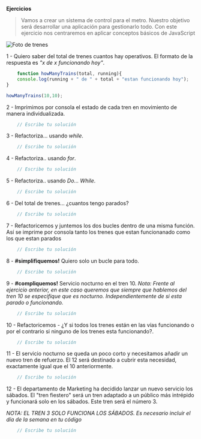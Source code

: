 **Ejercicios**
> Vamos a crear un sistema de control para el metro. Nuestro objetivo será desarrollar una aplicación para gestionarlo todo. Con este ejercicio nos centraremos en aplicar conceptos básicos de JavaScript

![Foto de trenes](http://estaticos04.elmundo.es/elmundo/imagenes/2010/06/29/1277838432_0.jpg)


1 - Quiero saber del total de trenes cuantos hay operativos.
    El formato de la respuesta es *"x de x funcionando hoy"*.

```javascript
    function howManyTrains(total, running){
    console.log(running + " de " + total + "estan funcionando hoy");
}

howManyTrains(10,10);
```


2 - Imprimimos por consola el estado de cada tren en movimiento de manera individualizada.

```javascript
    // Escribe tu solución
```


3 - Refactoriza... usando *while*.

```javascript
    // Escribe tu solución
```


4 - Refactoriza.. usando *for*.

```javascript
    // Escribe tu solución
```


5 - Refactoriza.. usando *Do... While*.

```javascript
    // Escribe tu solución
```


6 - Del total de trenes... ¿cuantos tengo parados?

```javascript
    // Escribe tu solución
```


7 - Refactoricemos y juntemos los dos bucles dentro de una misma función. Así se imprime por consola tanto los trenes que estan funcionanado como los que estan parados

```javascript
    // Escribe tu solución
```


8 - **#simplifiquemos!** Quiero solo un bucle para todo.

```javascript
    // Escribe tu solución
```


9 - **#compliquemos!** Servicio nocturno en el tren 10.
*Nota: Frente al ejercicio anterior, en este caso queremos que siempre que hablemos del
tren 10 se especifique que es nocturno. Independientemente de si esta parado o funcionando.*

```javascript
    // Escribe tu solución
```


10 - Refactoricemos - ¿Y si todos los trenes están en las vías funcionando o por el contrario si ninguno de los trenes esta funcionando?.

```javascript
    // Escribe tu solución
```


11 - El servicio nocturno se queda un poco corto y necesitamos añadir un nuevo tren de refuerzo.
El 12 será destinado a cubrir esta necesidad, exactamente igual que el 10 anteriormente.

```javascript
    // Escribe tu solución
```


12 - El departamento de Marketing ha decidido lanzar un nuevo servicio los sábados.
 El "tren fiestero" será un tren adaptado a un público más intrépido y funcionará solo en los sábados.
 Este tren será el número 3.

*NOTA: EL TREN 3 SOLO FUNCIONA LOS SÁBADOS. Es necesario incluir el día de la semana en tu código*


```javascript
    // Escribe tu solución
```